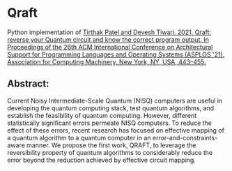 # Qraft

Python implementation of [Tirthak Patel and Devesh Tiwari. 2021. Qraft: reverse your Quantum circuit and know the correct program output. In Proceedings of the 26th ACM International Conference on Architectural Support for Programming Languages and Operating Systems (ASPLOS '21). Association for Computing Machinery, New York, NY, USA, 443–455.](https://par.nsf.gov/servlets/purl/10309262)


## Abstract:

Current Noisy Intermediate-Scale Quantum (NISQ) computers are useful in developing the quantum computing stack, test quantum algorithms, and establish the feasibility of quantum computing. However, different statistically significant errors permeate NISQ computers. To reduce the effect of these errors, recent research has focused on effective mapping of a quantum algorithm to a quantum computer in an error-and-constraints-aware manner. We propose the first work, QRAFT, to leverage the reversibility property of quantum algorithms to considerably reduce the error beyond the reduction achieved by effective circuit mapping.